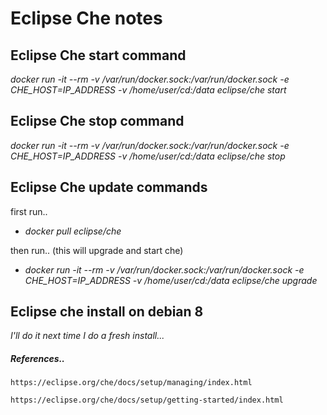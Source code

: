 # Eclipse Che notes


## Eclipse Che start command

_docker run -it --rm -v /var/run/docker.sock:/var/run/docker.sock -e CHE_HOST=IP_ADDRESS -v /home/user/cd:/data eclipse/che start_

## Eclipse Che stop command

_docker run -it --rm -v /var/run/docker.sock:/var/run/docker.sock -e CHE_HOST=IP_ADDRESS -v /home/user/cd:/data eclipse/che stop_


## Eclipse Che update commands

first run..

* _docker pull eclipse/che_

then run.. (this will upgrade and start che)

* _docker run -it --rm -v /var/run/docker.sock:/var/run/docker.sock -e CHE_HOST=IP_ADDRESS -v /home/user/cd:/data eclipse/che upgrade_


## Eclipse che install on debian 8

_I'll do it next time I do a fresh install..._




##### References..

```
https://eclipse.org/che/docs/setup/managing/index.html
```

```
https://eclipse.org/che/docs/setup/getting-started/index.html
```
